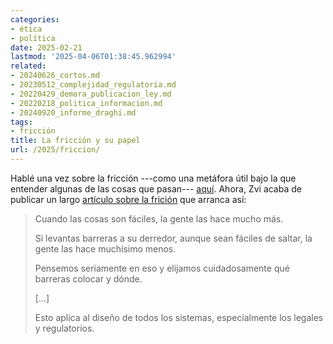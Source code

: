 ```yaml
---
categories:
- ética
- política
date: 2025-02-21
lastmod: '2025-04-06T01:38:45.962994'
related:
- 20240626_cortos.md
- 20230512_complejidad_regulatoria.md
- 20220429_demora_publicacion_ley.md
- 20220218_politica_informacion.md
- 20240920_informe_draghi.md
tags:
- fricción
title: La fricción y su papel
url: /2025/friccion/
---
```


Hablé una vez sobre la fricción ---como una metáfora útil bajo la que entender algunas de las cosas que pasan--- [aquí](/2024/potencia-fricción-draghi). Ahora, Zvi acaba de publicar un largo [artículo sobre la frición](https://thezvi.wordpress.com/2025/02/10/levels-of-friction/) que arranca así:

> Cuando las cosas son fáciles, la gente las hace mucho más.
>
> Si levantas barreras a su derredor, aunque sean fáciles de saltar, la gente las hace muchísimo menos.
>
> Pensemos seriamente en eso y elijamos cuidadosamente qué barreras colocar y dónde.
>
> [...]
>
> Esto aplica al diseño de todos los sistemas, especialmente los legales y regulatorios.